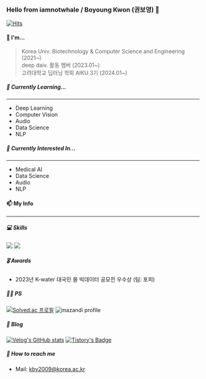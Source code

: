 ### Hello from iamnotwhale / Boyoung Kwon (권보영) 🐳 
[![Hits](https://hits.seeyoufarm.com/api/count/incr/badge.svg?url=https%3A%2F%2Fgithub.com%2Fiamnotwhale&count_bg=%23AAD4ED&title_bg=%23555555&icon=&icon_color=%23E7E7E7&title=hits&edge_flat=false)](https://hits.seeyoufarm.com)


#### 🐳 I'm...
> Korea Univ. Biotechnology & Computer Science and Engineering (2021~) <br> deep daiv. 활동 멤버 (2023.01~) <br> 고려대학교 딥러닝 학회 AIKU 3기 (2024.01~)

##### 🌱 Currently Learning...
___
- Deep Learning
- Computer Vision
- Audio
- Data Science
- NLP

##### 🔭 Currently Interested In...
___
- Medical AI
- Data Science
- Audio
- NLP

#### 📫 My Info
___
##### 💻 Skills
<img src="https://img.shields.io/badge/Python-3776AB?style=for-the-badge&logo=Python&logoColor=white"> <img src="https://img.shields.io/badge/C-A8B9CC?style=for-the-badge&logo=C&logoColor=white"/>


##### 🎖️ Awards
- 2023년 K-water 대국민 물 빅데이터 공모전 우수상 (팀: 포피)

##### 👩‍💻 PS
[![Solved.ac 프로필](http://mazassumnida.wtf/api/generate_badge?boj=kby2009)](https://solved.ac/kby2009)
![mazandi profile](http://mazandi.herokuapp.com/api?handle=kby2009&theme=warm)

##### 📝 Blog
[![Velog's GitHub stats](https://velog-readme-stats.vercel.app/api/badge?name=iamnotwhale)](https://velog.io/@iamnotwhale) 
[![Tistory's Badge](https://github-readme-tistory-card.vercel.app/api/badge?name=iamnotwhale)](https://iamnotwhale.tistory.com)

##### 📩 How to reach me
- Mail: kby2009@korea.ac.kr

<!--
**iamnotwhale/iamnotwhale** is a ✨ _special_ ✨ repository because its `README.md` (this file) appears on your GitHub profile.

Here are some ideas to get you started:

- 🔭 I’m currently working on ...
- 🌱 I’m currently learning ...
- 👯 I’m looking to collaborate on ...
- 🤔 I’m looking for help with ...
- 💬 Ask me about ...
- 📫 How to reach me: ...
- 😄 Pronouns: ...
- ⚡ Fun fact: ...
-->
